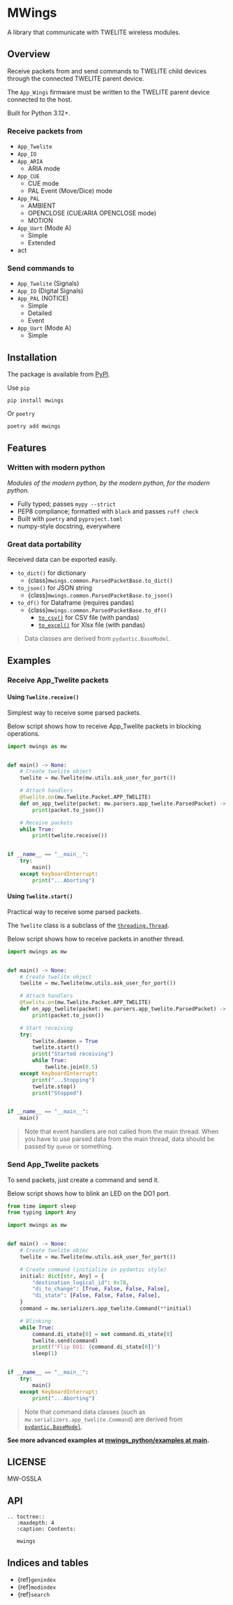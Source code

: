 # MWings

A library that communicate with TWELITE wireless modules.

## Overview

Receive packets from and send commands to TWELITE child devices through the connected TWELITE parent device.

The `App_Wings` firmware must be written to the TWELITE parent device connected to the host.

Built for Python 3.12+.

### Receive packets from

  - `App_Twelite`
  - `App_IO`
  - `App_ARIA`
    - ARIA mode
  - `App_CUE`
    - CUE mode
    - PAL Event (Move/Dice) mode
  - `App_PAL`
    - AMBIENT
    - OPENCLOSE (CUE/ARIA OPENCLOSE mode)
    - MOTION
  - `App_Uart` (Mode A)
    - Simple
    - Extended
  - act

### Send commands to

  - `App_Twelite` (Signals)
  - `App_IO` (Digital Signals)
  - `App_PAL` (NOTICE)
    - Simple
    - Detailed
    - Event
  - `App_Uart` (Mode A)
    - Simple

## Installation

The package is available from [PyPI](https://pypi.org/project/mwings/).

Use `pip`

```
pip install mwings
```

Or `poetry`

```
poetry add mwings
```

## Features

### Written with modern python

*Modules of the modern python, by the modern python, for the modern python.*

- Fully typed; passes `mypy --strict`
- PEP8 compliance; formatted with `black` and passes `ruff check`
- Built with `poetry` and `pyproject.toml`
- numpy-style docstring, everywhere

### Great data portability

Received data can be exported easily.

- `to_dict()` for dictionary
  - {class}`mwings.common.ParsedPacketBase.to_dict()`
- `to_json()` for JSON string
  - {class}`mwings.common.ParsedPacketBase.to_json()`
- `to_df()` for Dataframe (requires pandas)
  - {class}`mwings.common.ParsedPacketBase.to_df()`
    - [`to_csv()`](https://pandas.pydata.org/pandas-docs/stable/reference/api/pandas.DataFrame.to_csv.html) for CSV file (with pandas)
    - [`to_excel()`](https://pandas.pydata.org/pandas-docs/stable/reference/api/pandas.DataFrame.to_excel.html) for Xlsx file (with pandas)

> Data classes are derived from `pydantic.BaseModel`.

## Examples

### Receive App_Twelite packets

#### Using `Twelite.receive()`

Simplest way to receive some parsed packets.

Below script shows how to receive App_Twelite packets in blocking operations.

```python
import mwings as mw


def main() -> None:
    # Create twelite object
    twelite = mw.Twelite(mw.utils.ask_user_for_port())

    # Attach handlers
    @twelite.on(mw.Twelite.Packet.APP_TWELITE)
    def on_app_twelite(packet: mw.parsers.app_twelite.ParsedPacket) -> None:
        print(packet.to_json())

    # Receive packets
    while True:
        print(twelite.receive())


if __name__ == "__main__":
    try:
        main()
    except KeyboardInterrupt:
        print("...Aborting")
```

#### Using `Twelite.start()`

Practical way to receive some parsed packets.

The `Twelite` class is a subclass of the [`threading.Thread`](https://docs.python.org/3/library/threading.html#threading.Thread).

Below script shows how to receive packets in another thread.

```python
import mwings as mw


def main() -> None:
    # Create twelite object
    twelite = mw.Twelite(mw.utils.ask_user_for_port())

    # Attach handlers
    @twelite.on(mw.Twelite.Packet.APP_TWELITE)
    def on_app_twelite(packet: mw.parsers.app_twelite.ParsedPacket) -> None:
        print(packet.to_json())

    # Start receiving
    try:
        twelite.daemon = True
        twelite.start()
        print("Started receiving")
        while True:
            twelite.join(0.5)
    except KeyboardInterrupt:
        print("...Stopping")
        twelite.stop()
        print("Stopped")


if __name__ == "__main__":
    main()
```

> Note that event handlers are not called from the main thread.
> When you have to use parsed data from the main thread, data should be passed by `queue` or something.

### Send App_Twelite packets

To send packets, just create a command and send it.

Below script shows how to blink an LED on the DO1 port.

```python
from time import sleep
from typing import Any

import mwings as mw


def main() -> None:
    # Create twelite objec
    twelite = mw.Twelite(mw.utils.ask_user_for_port())

    # Create command (initialize in pydantic style)
    initial: dict[str, Any] = {
        "destination_logical_id": 0x78,
        "di_to_change": [True, False, False, False],
        "di_state": [False, False, False, False],
    }
    command = mw.serializers.app_twelite.Command(**initial)

    # Blinking
    while True:
        command.di_state[0] = not command.di_state[0]
        twelite.send(command)
        print(f"Flip DO1: {command.di_state[0]}")
        sleep(1)


if __name__ == "__main__":
    try:
        main()
    except KeyboardInterrupt:
        print("...Aborting")
```

> Note that command data classes (such as `mw.serializers.app_twelite.Command`) are derived from [`pydantic.BaseModel`](https://docs.pydantic.dev/latest/api/base_model/#pydantic.BaseModel).

**See more advanced examples at [mwings_python/examples at main](https://github.com/monowireless/mwings_python/tree/main/examples).**

## LICENSE

MW-OSSLA

## API

```{eval-rst}
.. toctree::
   :maxdepth: 4
   :caption: Contents:

   mwings
```

## Indices and tables

- {ref}`genindex`
- {ref}`modindex`
- {ref}`search`
